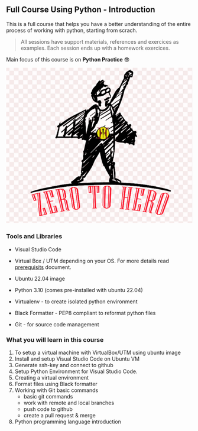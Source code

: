 ## Full Course Using Python - Introduction

This is a full course that helps you have a better understanding of the entire process of working with python, starting from scrach. 

>All sessions have support materials, references and exercices as examples. Each session ends up with a homework exercices.

Main focus of this course is on **Python Practice** :sunglasses:

![ZeroHero](/Assets/zero-hero.jpg)


### Tools and Libraries
- Visual Studio Code 
- Virtual Box / UTM depending on your OS. For more details read 
[prerequisits](TrainingMaterials/0.SetupAndGitIntro/docs/EnvironmentSetup.md) document.

- Ubuntu 22.04 image
- Python 3.10 (comes pre-installed with ubuntu 22.04)
- Virtualenv - to create isolated python environment
- Black Formatter - PEP8 compliant to reformat python files
- Git - for source code management

### What you will learn in this course
1. To setup a virtual machine with VirtualBox/UTM using ubuntu image
2. Install and setup Visual Studio Code on Ubuntu VM
3. Generate ssh-key and connect to github
4. Setup Python Environment for Visual Studio Code. 
5. Creating a virtual environment
6. Format files using Black formatter
7. Working with Git basic commands
   - basic git commands
   - work with remote and local branches
   - push code to github
   - create a pull request & merge
8. Python programming language introduction